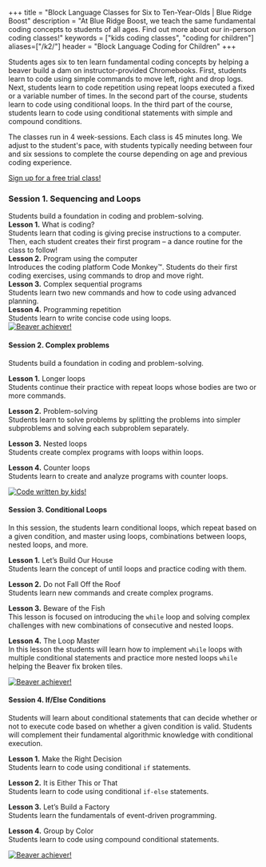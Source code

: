 +++
title = "Block Language Classes for Six to Ten-Year-Olds | Blue Ridge Boost" 
description = "At Blue Ridge Boost, we teach the same fundamental coding concepts to students of all ages. Find out more about our in-person coding classes!"
keywords = ["kids coding classes", "coding for children"]
aliases=["/k2/"]
header = "Block Language Coding for Children"
+++

<div class="container-fluid">
    <div class="row px-1">
        <div class="col-12 text-left">
        <p>Students ages six to ten learn fundamental coding concepts by helping a beaver build a dam on instructor-provided Chromebooks. First, students learn to code using simple commands to move left, right and drop logs. Next, students learn to code repetition using repeat loops executed a fixed or a variable number of times. In the second part of the course, students learn to code using conditional loops. In the third part of the course, students learn to code using conditional statements with simple and compound conditions.  </p>
        <p>The classes run in 4 week-sessions. Each class is 45 minutes long. We adjust to the student's pace, with students typically needing between four and six sessions to complete the course depending on age and previous coding experience. </p>
        <a href="https://trialcodingclasses.youcanbook.me/" class="btn btn-contact-us">Sign up for a free trial class!</a>
        </div>
    </div>
    <div class="row p-1 flex-column flex-lg-row">
        <div class="col col-lg-8">
            <a name="session1"></a>
            <h3> Session 1. Sequencing and Loops </h3>
            Students build a foundation in coding and problem-solving.<br>
            <b>Lesson 1.</b> What is coding? <br>Students learn that coding is giving precise instructions to a computer. Then, each student creates their first program – a dance routine for the class to follow!<br>
            <b>Lesson 2.</b> Program using the computer <br>
            Introduces the coding platform Code Monkey&trade;. Students do their first coding exercises, using commands to drop and move right.<br>
            <b>Lesson 3.</b> Complex sequential programs <br>
            Students learn two new commands and how to code using advanced planning. <br>
            <b>Lesson 4.</b> Programming repetition <br>
            Students learn to write concise code using loops. 
        </div>
        <div class="col col-lg-4">
            <a href="https://www.codemonkey.com/courses/beaver-achiever/">
            <img  alt="Beaver achiever!" 
            src="/images/ba1.webp" 
            class="img-fluid"></a>
        </div>
    </div>
    <div class="row p-1 flex-column flex-lg-row">
        <div class="col col-lg-8">

#### Session 2. Complex problems 

Students build a foundation in coding and problem-solving.<br>

**Lesson 1.** Longer loops<br>
Students continue their practice with repeat loops whose bodies are two or more commands.

**Lesson 2.** Problem-solving <br>
Students learn to solve problems by splitting the problems into simpler subproblems and solving each subproblem separately. 

**Lesson 3.** Nested loops<br>
Students create complex programs with loops within loops.

**Lesson 4.** Counter loops <br>
Students learn to create and analyze programs with counter loops.
        </div>
        <div class="col col-lg-4">
        <a href="https://www.codemonkey.com/courses/beaver-achiever/">
            <img alt="Code written by kids!" 
                src="/images/ba2.webp" 
                class="img-fluid"></a>
        </div>
    </div>
    <div class="row p-1 flex-column flex-lg-row">
        <div class="col col-lg-8">

#### Session 3. Conditional Loops 

In this session, the students learn conditional loops, which repeat based on a given condition, and master using loops, combinations between loops, nested loops, and more.<br>

**Lesson 1.** Let’s Build Our House <br>
Students learn the concept of until loops and practice coding with them.

**Lesson 2.** Do not Fall Off the Roof <br>
Students learn new commands and create complex programs.

**Lesson 3.** Beware of the Fish <br>
This lesson is focused on introducing the ``while`` loop and solving complex challenges with new combinations of
consecutive and nested loops.

**Lesson 4.** The Loop Master <br>
In this lesson the students will learn how to implement ``while`` loops with multiple conditional
statements and practice more nested loops ``while`` helping the Beaver fix broken tiles.
        </div>
        <div class="col col-lg-4">
            <a href="https://www.codemonkey.com/courses/beaver-achiever/">
            <img  alt="Beaver achiever!" 
            src="/images/ba3.webp" 
            class="img-fluid"></a>
        </div>
    </div>
    <div class="row p-1 flex-column flex-lg-row">
        <div class="col col-lg-8">

#### Session 4. If/Else Conditions  

Students will learn about conditional statements that can decide whether or not to execute code
based on whether a given condition is valid.
Students will complement their fundamental algorithmic knowledge
with conditional execution.

**Lesson 1.** Make the Right Decision <br>
Students learn to code using conditional ``if`` statements.

**Lesson 2.** It is Either This or That <br>
Students learn to code using conditional ``if-else`` statements.

**Lesson 3.** Let’s Build a Factory <br>
Students learn the fundamentals of event-driven programming.

**Lesson 4.** Group by Color <br>
Students learn to code using compound conditional statements.
        </div>
        <div class="col col-lg-4">
            <a href="https://www.codemonkey.com/courses/beaver-achiever/">
            <img  alt="Beaver achiever!" 
            src="/images/ba4.webp" 
            class="img-fluid"></a>
        </div>
    </div>
</div>
